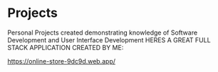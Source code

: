 # Projects
Personal Projects created demonstrating knowledge of Software Development and User Interface Development
HERES A GREAT FULL STACK APPLICATION CREATED BY ME:

https://online-store-9dc9d.web.app/
